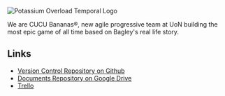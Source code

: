 ![Potassium Overload Temporal Logo](https://i.imgur.com/TsOll4Y.png "Potassium Overload")

We are CUCU Bananas®, new agile progressive team at UoN building the most epic game of all time based on Bagley's real life story.

## Links

- [Version Control Repository on Github](https://github.com/ka5p3rr/PotassiumOverload)
- [Documents Repository on Google Drive](https://drive.google.com/drive/folders/1dbS3O5SydY7WfR9uaFYiiVIEHMB-4hp6)
- [Trello](https://trello.com/cucubananas/home)

